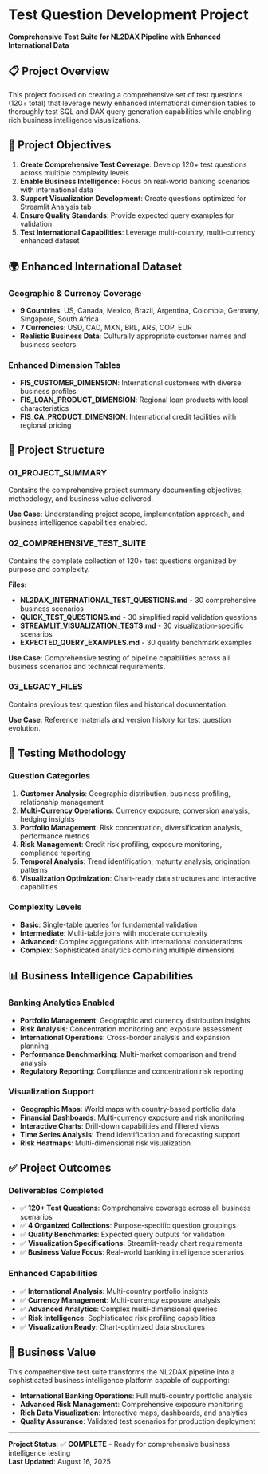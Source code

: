 # Test Question Development Project
**Comprehensive Test Suite for NL2DAX Pipeline with Enhanced International Data**

## 📋 **Project Overview**
This project focused on creating a comprehensive set of test questions (120+ total) that leverage newly enhanced international dimension tables to thoroughly test SQL and DAX query generation capabilities while enabling rich business intelligence visualizations.

## 🎯 **Project Objectives**
1. **Create Comprehensive Test Coverage**: Develop 120+ test questions across multiple complexity levels
2. **Enable Business Intelligence**: Focus on real-world banking scenarios with international data
3. **Support Visualization Development**: Create questions optimized for Streamlit Analysis tab
4. **Ensure Quality Standards**: Provide expected query examples for validation
5. **Test International Capabilities**: Leverage multi-country, multi-currency enhanced dataset

## 🌍 **Enhanced International Dataset**

### **Geographic & Currency Coverage**
- **9 Countries**: US, Canada, Mexico, Brazil, Argentina, Colombia, Germany, Singapore, South Africa
- **7 Currencies**: USD, CAD, MXN, BRL, ARS, COP, EUR
- **Realistic Business Data**: Culturally appropriate customer names and business sectors

### **Enhanced Dimension Tables**
- **FIS_CUSTOMER_DIMENSION**: International customers with diverse business profiles
- **FIS_LOAN_PRODUCT_DIMENSION**: Regional loan products with local characteristics
- **FIS_CA_PRODUCT_DIMENSION**: International credit facilities with regional pricing

## 📁 **Project Structure**

### **01_PROJECT_SUMMARY**
Contains the comprehensive project summary documenting objectives, methodology, and business value delivered.

**Use Case**: Understanding project scope, implementation approach, and business intelligence capabilities enabled.

### **02_COMPREHENSIVE_TEST_SUITE**
Contains the complete collection of 120+ test questions organized by purpose and complexity.

**Files**:
- **NL2DAX_INTERNATIONAL_TEST_QUESTIONS.md** - 30 comprehensive business scenarios
- **QUICK_TEST_QUESTIONS.md** - 30 simplified rapid validation questions
- **STREAMLIT_VISUALIZATION_TESTS.md** - 30 visualization-specific scenarios
- **EXPECTED_QUERY_EXAMPLES.md** - 30 quality benchmark examples

**Use Case**: Comprehensive testing of pipeline capabilities across all business scenarios and technical requirements.

### **03_LEGACY_FILES**
Contains previous test question files and historical documentation.

**Use Case**: Reference materials and version history for test question evolution.

## 🧪 **Testing Methodology**

### **Question Categories**
1. **Customer Analysis**: Geographic distribution, business profiling, relationship management
2. **Multi-Currency Operations**: Currency exposure, conversion analysis, hedging insights
3. **Portfolio Management**: Risk concentration, diversification analysis, performance metrics
4. **Risk Management**: Credit risk profiling, exposure monitoring, compliance reporting
5. **Temporal Analysis**: Trend identification, maturity analysis, origination patterns
6. **Visualization Optimization**: Chart-ready data structures and interactive capabilities

### **Complexity Levels**
- **Basic**: Single-table queries for fundamental validation
- **Intermediate**: Multi-table joins with moderate complexity
- **Advanced**: Complex aggregations with international considerations
- **Complex**: Sophisticated analytics combining multiple dimensions

## 📊 **Business Intelligence Capabilities**

### **Banking Analytics Enabled**
- **Portfolio Management**: Geographic and currency distribution insights
- **Risk Analysis**: Concentration monitoring and exposure assessment
- **International Operations**: Cross-border analysis and expansion planning
- **Performance Benchmarking**: Multi-market comparison and trend analysis
- **Regulatory Reporting**: Compliance and concentration risk reporting

### **Visualization Support**
- **Geographic Maps**: World maps with country-based portfolio data
- **Financial Dashboards**: Multi-currency exposure and risk monitoring
- **Interactive Charts**: Drill-down capabilities and filtered views
- **Time Series Analysis**: Trend identification and forecasting support
- **Risk Heatmaps**: Multi-dimensional risk visualization

## ✅ **Project Outcomes**

### **Deliverables Completed**
- ✅ **120+ Test Questions**: Comprehensive coverage across all business scenarios
- ✅ **4 Organized Collections**: Purpose-specific question groupings
- ✅ **Quality Benchmarks**: Expected query outputs for validation
- ✅ **Visualization Specifications**: Streamlit-ready chart requirements
- ✅ **Business Value Focus**: Real-world banking intelligence scenarios

### **Enhanced Capabilities**
- ✅ **International Analysis**: Multi-country portfolio insights
- ✅ **Currency Management**: Multi-currency exposure analysis
- ✅ **Advanced Analytics**: Complex multi-dimensional queries
- ✅ **Risk Intelligence**: Sophisticated risk profiling capabilities
- ✅ **Visualization Ready**: Chart-optimized data structures

## 🚀 **Business Value**
This comprehensive test suite transforms the NL2DAX pipeline into a sophisticated business intelligence platform capable of supporting:
- **International Banking Operations**: Full multi-country portfolio analysis
- **Advanced Risk Management**: Comprehensive exposure monitoring
- **Rich Data Visualization**: Interactive maps, dashboards, and analytics
- **Quality Assurance**: Validated test scenarios for production deployment

---
**Project Status**: ✅ **COMPLETE** - Ready for comprehensive business intelligence testing  
**Last Updated**: August 16, 2025